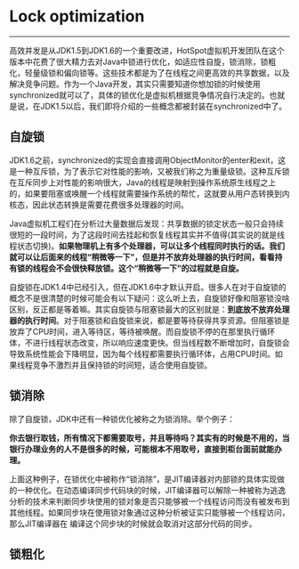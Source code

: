 # Lock optimization
---
高效并发是从JDK1.5到JDK1.6的一个重要改进，HotSpot虚拟机开发团队在这个版本中花费了很大精力去对Java中锁进行优化，如适应性自旋，锁消除，锁粗化，轻量级锁和偏向锁等。这些技术都是为了在线程之间更高效的共享数据，以及解决竞争问题。作为一个Java开发，其实只需要知道你想加锁的时候使用synchronized就可以了，具体的锁优化是虚拟机根据竞争情况自行决定的。也就是说，在JDK1.5以后，我们即将介绍的一些概念都被封装在synchronized中了。

## 自旋锁
JDK1.6之前，synchronized的实现会直接调用ObjectMonitor的enter和exit，这是一种互斥锁，为了表示它对性能的影响，又被我们称之为重量级锁。这种互斥锁在互斥同步上对性能的影响很大，Java的线程是映射到操作系统原生线程之上的，如果要阻塞或唤醒一个线程就需要操作系统的帮忙，这就要从用户态转换到内核态，因此状态转换是需要花费很多处理器的时间。

Java虚拟机工程们在分析过大量数据后发现：共享数据的锁定状态一般只会持续很短的一段时间，为了这段时间去挂起和恢复线程其实并不值得(其实说的就是线程状态切换)。**如果物理机上有多个处理器，可以让多个线程同时执行的话。我们就可以让后面来的线程“稍微等一下”，但是并不放弃处理器的执行时间，看看持有锁的线程会不会很快释放锁。这个“稍微等一下”的过程就是自旋。**

自旋锁在JDK1.4中已经引入，但在JDK1.6中才默认开启。很多人在对于自旋锁的概念不是很清楚的时候可能会有以下疑问：这么听上去，自旋锁好像和阻塞锁没啥区别，反正都是等着嘛。其实自旋锁与阻塞锁最大的区别就是：**到底放不放弃处理器的执行时间**。对于阻塞锁和自旋锁来说，都是要等待获得共享资源。但阻塞锁是放弃了CPU时间，进入等待区，等待被唤醒。而自旋锁不停的在那里执行循环体，不进行线程状态改变，所以响应速度更快。但当线程数不断增加时，自旋锁会导致系统性能会下降明显，因为每个线程都需要执行循环体，占用CPU时间。如果线程竞争不激烈并且保持锁的时间短，适合使用自旋锁。

## 锁消除
除了自旋锁，JDK中还有一种锁优化被称之为锁消除。举个例子：

**你去银行取钱，所有情况下都需要取号，并且等待吗？其实有的时候是不用的，当银行办理业务的人不是很多的时候，可能根本不用取号，直接到柜台面前就能办理。**

上面这种例子，在锁优化中被称作“锁消除”，是JIT编译器对内部锁的具体实现做的一种优化。在动态编译同步代码块的时候，JIT编译器可以解除一种被称为逃逸分析的技术来判断同步块使用的锁对象是否只能够被一个线程访问而没有被发布到其他线程。如果同步块在使用锁对象通过这种分析被证实只能够被一个线程访问，那么JIT编译器在
编译这个同步块的时候就会取消对这部分代码的同步。

## 锁粗化
